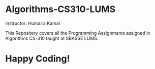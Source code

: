 # Algorithms-CS310-LUMS
Instructor: Humaira Kamal

This Repositery covers all the Programming Assignments assigned in Algorithms CS-310 taught at SBASSE LUMS.

# Happy Coding!
